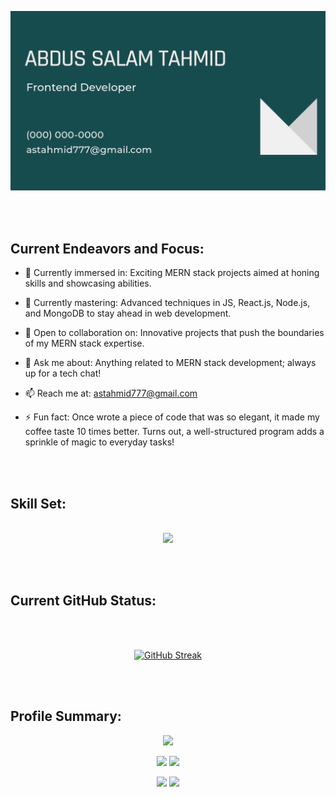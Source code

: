 <div align="center">

![](https://raw.githubusercontent.com/tahmid530/tahmid530/main/cover%20image.png)

</div> <br><br>

<div>

## **Current Endeavors and Focus:**

- 🔭 Currently immersed in: Exciting MERN stack projects aimed at honing skills and showcasing abilities.
- 🌱 Currently mastering: Advanced techniques in JS, React.js, Node.js, and MongoDB to stay ahead in web development.
- 👯 Open to collaboration on: Innovative projects that push the boundaries of my MERN stack expertise.
- 💬 Ask me about: Anything related to MERN stack development; always up for a tech chat!
- 📫 Reach me at: astahmid777@gmail.com
- ⚡ Fun fact: Once wrote a piece of code that was so elegant, it made my coffee taste 10 times better. Turns out, a well-structured program adds a sprinkle of magic to everyday tasks!

  </div> <br><br>


## **Skill Set:**

<p align="center">
  <a href="https://skillicons.dev"> <br>
    <img src="https://skillicons.dev/icons?i=html,css,bootstrap,tailwind,github,js,react,mongodb,nodejs,express,firebase" />
  </a>
</p> <br><br>


## **Current GitHub Status:** 

<div align="center"> <br><br>

[![GitHub Streak](https://github-readme-streak-stats.herokuapp.com?user=tahmid530&theme=merko&border_radius=10&date_format=M%20j%5B%2C%20Y%5D&card_width=600)](https://git.io/streak-stats)

</div> <br><br>


## **Profile Summary:** 

<div  align="center">

![](https://github-profile-summary-cards.vercel.app/api/cards/profile-details?username=tahmid530&theme=merko)

![](https://github-profile-summary-cards.vercel.app/api/cards/repos-per-language?username=tahmid530&theme=merko&exclude={exclude})
![](https://github-profile-summary-cards.vercel.app/api/cards/most-commit-language?username=tahmid530&theme=merko&exclude={exclude})

![](https://github-profile-summary-cards.vercel.app/api/cards/stats?username=tahmid530&theme=merko)
![](https://github-profile-summary-cards.vercel.app/api/cards/productive-time?username=tahmid530&theme=merko&utcOffset=6)


</div> <br><br>
